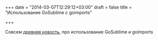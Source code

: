 +++
date = "2014-03-07T12:29:12+03:00"
draft = false
title = "Использование GoSublime с goimports"

+++

<p>Совсем <a href="https://michaelwhatcott.com/gosublime-goimports/">древняя новость</a>, про использование GoSublime и&nbsp;goimports</p>


